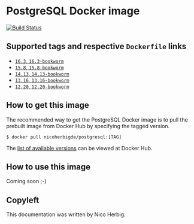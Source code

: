 # PostgreSQL Docker image

[![Build Status](https://github.com/nicoherbigio/docker-postgresql/actions/workflows/build-docker-images.yml/badge.svg)](https://github.com/nicoherbigio/docker-postgresql/actions/workflows/build-docker-images.yml)

## Supported tags and respective `Dockerfile` links

 * [`16.3`, `16.3-bookworm`](https://github.com/nicoherbigio/docker-postgresql/blob/main/16.3/debian/default/Dockerfile)
 * [`15.8`, `15.8-bookworm`](https://github.com/nicoherbigio/docker-postgresql/blob/main/15.8/debian/default/Dockerfile)
 * [`14.13`, `14.13-bookworm`](https://github.com/nicoherbigio/docker-postgresql/blob/main/14.13/debian/default/Dockerfile)
 * [`13.16`, `13.16-bookworm`](https://github.com/nicoherbigio/docker-postgresql/blob/main/13.16/debian/default/Dockerfile)
 * [`12.20`, `12.20-bookworm`](https://github.com/nicoherbigio/docker-postgresql/blob/main/12.20/debian/default/Dockerfile)

## How to get this image

The recommended way to get the PostgreSQL Docker image is to pull the prebuilt image from Docker Hub by specifying the tagged version.

```console
$ docker pull nicoherbigde/postgresql:[TAG]
```

The [list of available versions](https://hub.docker.com/r/nicoherbigde/postgresql/tags) can be viewed at Docker Hub.

## How to use this image

Coming soon ;-)

## Copyleft

This documentation was written by Nico Herbig.
